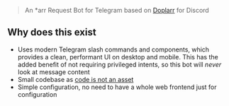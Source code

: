 > An \*arr Request Bot for Telegram based on [Doplarr](https://github.com/kiranshila/Doplarr) for Discord

## Why does this exist

- Uses modern Telegram slash commands and components, which provides a clean, performant UI on desktop and mobile.
  This has the added benefit of not requiring privileged intents, so this bot will _never_ look at message content
- Small codebase as [code is not an asset](https://robinbb.com/blog/code-is-not-an-asset/)
- Simple configuration, no need to have a whole web frontend just for configuration
